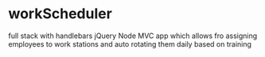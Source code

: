 # workScheduler
full stack with handlebars jQuery Node MVC app which allows fro assigning employees to work stations and auto rotating them daily based on training 
